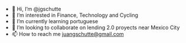 - 👋 Hi, I’m @jgschutte
- 👀 I’m interested in Finance, Technology and Cycling
- 🌱 I’m currently learning portuguese
- 💞️ I’m looking to collaborate on lending 2.0 proyects near Mexico City
- 📫 How to reach me  juangschutte@gmail.com

